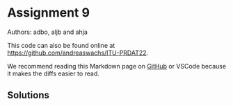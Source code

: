 # Assignment 9

Authors: adbo, aljb and ahja

This code can also be found online at <https://github.com/andreaswachs/ITU-PRDAT22>.

We recommend reading this Markdown page on [GitHub](https://github.com/andreaswachs/ITU-PRDAT22/blob/main/assignment11/README.md) or VSCode because it makes the diffs easier to read.

## Solutions

